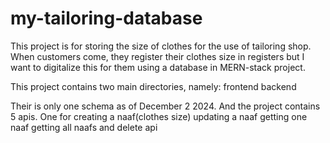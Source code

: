 # my-tailoring-database
This project is for storing the size of clothes for the use of tailoring shop. When customers come, they register their clothes size in registers but I want to digitalize this for them using a database in MERN-stack project.

This project contains two main directories, namely:
frontend
backend

Their is only one schema as of December 2 2024. And the project contains 5 apis. One for
creating a naaf(clothes size)
updating a naaf
getting one naaf
getting all naafs
and 
delete api
